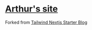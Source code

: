 # [Arthur's site](https://arthur-gicquel.dev)

Forked from [Tailwind Nextjs Starter Blog](https://github.com/timlrx/tailwind-nextjs-starter-blog)
